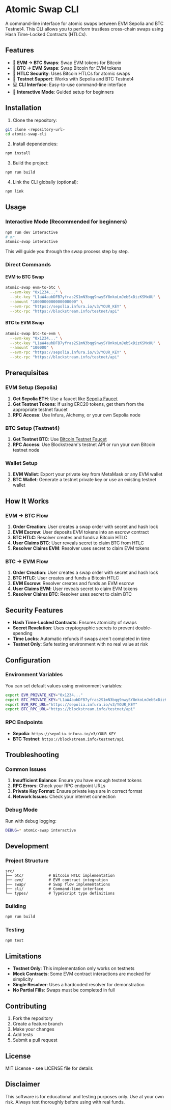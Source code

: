 # Atomic Swap CLI

A command-line interface for atomic swaps between EVM Sepolia and BTC Testnet4. This CLI allows you to perform trustless cross-chain swaps using Hash Time-Locked Contracts (HTLCs).

## Features

- 🔄 **EVM → BTC Swaps**: Swap EVM tokens for Bitcoin
- 🔄 **BTC → EVM Swaps**: Swap Bitcoin for EVM tokens
- 🔐 **HTLC Security**: Uses Bitcoin HTLCs for atomic swaps
- 🎯 **Testnet Support**: Works with Sepolia and BTC Testnet4
- 💻 **CLI Interface**: Easy-to-use command-line interface
- 🔧 **Interactive Mode**: Guided setup for beginners

## Installation

1. Clone the repository:
```bash
git clone <repository-url>
cd atomic-swap-cli
```

2. Install dependencies:
```bash
npm install
```

3. Build the project:
```bash
npm run build
```

4. Link the CLI globally (optional):
```bash
npm link
```

## Usage

### Interactive Mode (Recommended for beginners)

```bash
npm run dev interactive
# or
atomic-swap interactive
```

This will guide you through the swap process step by step.

### Direct Commands

#### EVM to BTC Swap

```bash
atomic-swap evm-to-btc \
  --evm-key "0x1234..." \
  --btc-key "L1aW4aubDFB7yfras2S1mN3bqg9nwySY8nkoLmJebSxDizKSMxUU" \
  --amount "1000000000000000000" \
  --evm-rpc "https://sepolia.infura.io/v3/YOUR_KEY" \
  --btc-rpc "https://blockstream.info/testnet/api"
```

#### BTC to EVM Swap

```bash
atomic-swap btc-to-evm \
  --evm-key "0x1234..." \
  --btc-key "L1aW4aubDFB7yfras2S1mN3bqg9nwySY8nkoLmJebSxDizKSMxUU" \
  --amount "100000" \
  --evm-rpc "https://sepolia.infura.io/v3/YOUR_KEY" \
  --btc-rpc "https://blockstream.info/testnet/api"
```

## Prerequisites

### EVM Setup (Sepolia)

1. **Get Sepolia ETH**: Use a faucet like [Sepolia Faucet](https://sepoliafaucet.com/)
2. **Get Testnet Tokens**: If using ERC20 tokens, get them from the appropriate testnet faucet
3. **RPC Access**: Use Infura, Alchemy, or your own Sepolia node

### BTC Setup (Testnet4)

1. **Get Testnet BTC**: Use [Bitcoin Testnet Faucet](https://coinfaucet.eu/en/btc-testnet/)
2. **RPC Access**: Use Blockstream's testnet API or run your own Bitcoin testnet node

### Wallet Setup

1. **EVM Wallet**: Export your private key from MetaMask or any EVM wallet
2. **BTC Wallet**: Generate a testnet private key or use an existing testnet wallet

## How It Works

### EVM → BTC Flow

1. **Order Creation**: User creates a swap order with secret and hash lock
2. **EVM Escrow**: User deposits EVM tokens into an escrow contract
3. **BTC HTLC**: Resolver creates and funds a Bitcoin HTLC
4. **User Claims BTC**: User reveals secret to claim BTC from HTLC
5. **Resolver Claims EVM**: Resolver uses secret to claim EVM tokens

### BTC → EVM Flow

1. **Order Creation**: User creates a swap order with secret and hash lock
2. **BTC HTLC**: User creates and funds a Bitcoin HTLC
3. **EVM Escrow**: Resolver creates and funds an EVM escrow
4. **User Claims EVM**: User reveals secret to claim EVM tokens
5. **Resolver Claims BTC**: Resolver uses secret to claim BTC

## Security Features

- **Hash Time-Locked Contracts**: Ensures atomicity of swaps
- **Secret Revelation**: Uses cryptographic secrets to prevent double-spending
- **Time Locks**: Automatic refunds if swaps aren't completed in time
- **Testnet Only**: Safe testing environment with no real value at risk

## Configuration

### Environment Variables

You can set default values using environment variables:

```bash
export EVM_PRIVATE_KEY="0x1234..."
export BTC_PRIVATE_KEY="L1aW4aubDFB7yfras2S1mN3bqg9nwySY8nkoLmJebSxDizKSMxUU"
export EVM_RPC_URL="https://sepolia.infura.io/v3/YOUR_KEY"
export BTC_RPC_URL="https://blockstream.info/testnet/api"
```

### RPC Endpoints

- **Sepolia**: `https://sepolia.infura.io/v3/YOUR_KEY`
- **BTC Testnet**: `https://blockstream.info/testnet/api`

## Troubleshooting

### Common Issues

1. **Insufficient Balance**: Ensure you have enough testnet tokens
2. **RPC Errors**: Check your RPC endpoint URLs
3. **Private Key Format**: Ensure private keys are in correct format
4. **Network Issues**: Check your internet connection

### Debug Mode

Run with debug logging:

```bash
DEBUG=* atomic-swap interactive
```

## Development

### Project Structure

```
src/
├── btc/           # Bitcoin HTLC implementation
├── evm/           # EVM contract integration
├── swap/          # Swap flow implementations
├── cli/           # Command-line interface
└── types/         # TypeScript type definitions
```

### Building

```bash
npm run build
```

### Testing

```bash
npm test
```

## Limitations

- **Testnet Only**: This implementation only works on testnets
- **Mock Contracts**: Some EVM contract interactions are mocked for simplicity
- **Single Resolver**: Uses a hardcoded resolver for demonstration
- **No Partial Fills**: Swaps must be completed in full

## Contributing

1. Fork the repository
2. Create a feature branch
3. Make your changes
4. Add tests
5. Submit a pull request

## License

MIT License - see LICENSE file for details

## Disclaimer

This software is for educational and testing purposes only. Use at your own risk. Always test thoroughly before using with real funds.
